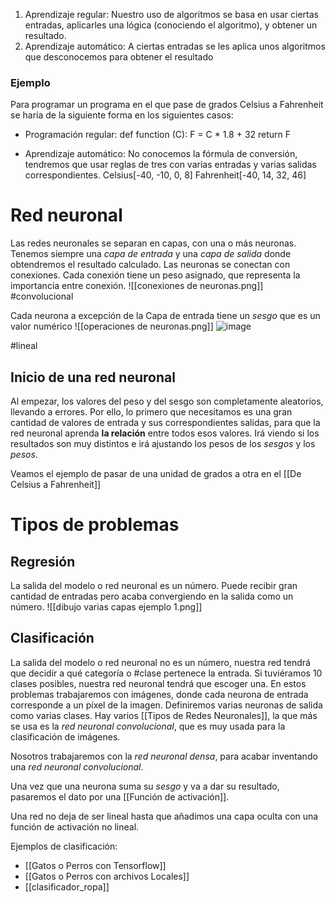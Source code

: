 1. Aprendizaje regular: Nuestro uso de algoritmos se basa en usar ciertas entradas, aplicarles una lógica (conociendo el algoritmo), y obtener un resultado.
2. Aprendizaje automático: A ciertas entradas se les aplica unos algoritmos que desconocemos para obtener el resultado

### Ejemplo
Para programar un programa en el que pase de grados Celsius a Fahrenheit se haría de la siguiente forma en los siguientes casos:

- Programación regular:
	def function (C):
		F = C * 1.8 + 32
		return F

- Aprendizaje automático:
	No conocemos la fórmula de conversión, tendremos que usar reglas de tres con varias entradas y varias salidas correspondientes. Celsius[-40, -10, 0, 8] Fahrenheit[-40, 14, 32, 46]

# Red neuronal
Las redes neuronales se separan en capas, con una o más neuronas. Tenemos siempre una *capa de entrada* y una *capa de salida* donde obtendremos el resultado calculado.
Las neuronas se conectan con conexiones. Cada conexión tiene un peso asignado, que representa la importancia entre conexión.
![[conexiones de neuronas.png]]
#convolucional

Cada neurona a excepción de la Capa de entrada tiene un *sesgo* que es un valor numérico
![[operaciones de neuronas.png]]
![image](https://github.com/theBrokenCat/Aprendiendo-AI/assets/107768767/6df74f6f-7bee-43c7-9a41-b5cb474a5057)

#lineal

## Inicio de una red neuronal
Al empezar, los valores del peso y del sesgo son completamente aleatorios, llevando a errores. Por ello, lo primero que necesitamos es una gran cantidad de valores de entrada y sus correspondientes salidas, para que la red neuronal aprenda **la relación** entre todos esos valores. Irá viendo si los resultados son muy distintos e irá ajustando los pesos de los *sesgos* y los *pesos*. 

Veamos el ejemplo de pasar de una unidad de grados a otra en el [[De Celsius a Fahrenheit]]
# Tipos de problemas
## Regresión
La salida del modelo o red neuronal es un número. Puede recibir gran cantidad de entradas pero acaba convergiendo en la salida como un número.
![[dibujo varias capas ejemplo 1.png]]
## Clasificación
La salida del modelo o red neuronal no es un número, nuestra red tendrá que decidir a qué categoría o #clase pertenece la entrada. Si tuviéramos 10 clases posibles, nuestra red neuronal tendrá que escoger una.
En estos problemas trabajaremos con imágenes, donde cada neurona de entrada corresponde a un píxel de la imagen. Definiremos varias neuronas de salida como varias clases.
Hay varios [[Tipos de Redes Neuronales]],  la que más se usa es la *red neuronal convolucional*, que es muy usada para la clasificación de imágenes. 

Nosotros trabajaremos con la *red neuronal densa*, para acabar inventando una *red neuronal convolucional*.

Una vez que una neurona suma su *sesgo* y va a dar su resultado, pasaremos el dato por una [[Función de activación]]. 

Una red no deja de ser lineal hasta que añadimos una capa oculta con una función de activación no lineal.

Ejemplos de clasificación:
- [[Gatos o Perros con Tensorflow]]
- [[Gatos o Perros con archivos Locales]]
- [[clasificador_ropa]]

